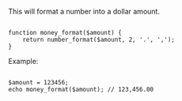 <p>This will format a number into a dollar amount.</p>

<code name="php">
function money_format($amount) {
    return number_format($amount, 2, '.', ',');
}
</code>

<p>Example:</p>
<code name="php">
$amount = 123456;
echo money_format($amount); // 123,456.00
</code>